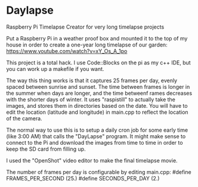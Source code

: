 # Daylapse
Raspberry Pi Timelapse Creator for very long timelapse projects

Put a Raspberry Pi in a weather proof box and mounted it to the top of my house in order to create a one-year long timelapse of our garden:
https://www.youtube.com/watch?v=xY_Os_A_1po

This project is a total hack. I use Code::Blocks on the pi as my c++ IDE, but you can work up a makefile if  you want.

The way this thing works is that it captures 25 frames per day, evenly spaced between sunrise and sunset. The time between frames is longer in the summer when days are longer, and the time betweenf rames decreases with the shorter days of winter. It uses "raspistill" to actually take the images, and stores them in directories based on the date. You will have to edit the location (latitude and longitude) in main.cpp to reflect the location of the camera.

The normal way to use this is to setup a daily cron job for some early time (like 3:00 AM) that calls the "DayLapse" program.
It might make sense to connect to the Pi and download the images from time to time in order to keep the SD card from filling up.

I used the "OpenShot" video editor to make the final timelapse movie.

The number of frames per day is configurable by editing main.cpp:
#define FRAMES_PER_SECOND	(25.)
#define SECONDS_PER_DAY		(2.)

